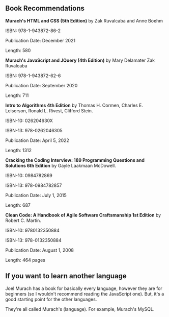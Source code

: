 ## Book Recommendations

**Murach's HTML and CSS (5th Edition)** by Zak Ruvalcaba and Anne Boehm

ISBN: 978-1-943872-86-2

Publication Date: December 2021

Length: 580

**Murach's JavaScript and JQuery (4th Edition)** by Mary Delamater Zak Ruvalcaba

ISBN: 978-1-943872-62-6

Publication Date: September 2020

Length: 711

**Intro to Algorithms 4th Edition** by Thomas H. Cormen, Charles E. Leiserson, Ronald L. Rivest, Clifford Stein.

ISBN-10: 026204630X

ISBN-13: 978-0262046305

Publication Date: April 5, 2022

Length: 1312

**Cracking the Coding Interview: 189 Programming Questions and Solutions 6th Edition** by Gayle Laakmaan McDowell.

ISBN-10: 0984782869

ISBN-13: 978-0984782857

Publication Date: July 1, 2015

Length: 687

**Clean Code: A Handbook of Agile Software Craftsmanship 1st Edition** by Robert C. Martin.

ISBN-10: 9780132350884

ISBN-13: 978-0132350884

Publication Date: August 1, 2008

Length: 464 pages

## If you want to learn another language

Joel Murach has a book for basically every language, however they are for beginners (so I wouldn't recommend reading the JavaScript one). But, it's a good starting point for the other languages.

They're all called Murach's (language). For example, Murach's MySQL.
